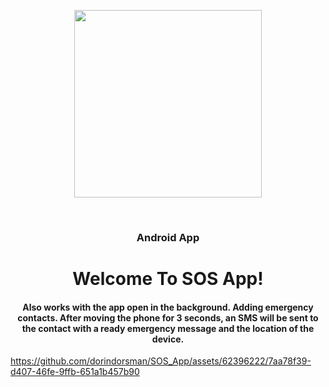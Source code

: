 <p align="center"><img src="https://github.com/dorindorsman/SOS_App/blob/main/app/src/main/res/drawable/ic_sos.png" height="300" width="300"></p>
<br/>
<h3 align="center">Android App</h3>
<h1 align="center">Welcome To SOS App!</h1>

<h4 align="center">Also works with the app open in the background.
Adding emergency contacts.
After moving the phone for 3 seconds, an SMS will be sent to the contact with a ready emergency message and the location of the device.
</h4>

https://github.com/dorindorsman/SOS_App/assets/62396222/7aa78f39-d407-46fe-9ffb-651a1b457b90

